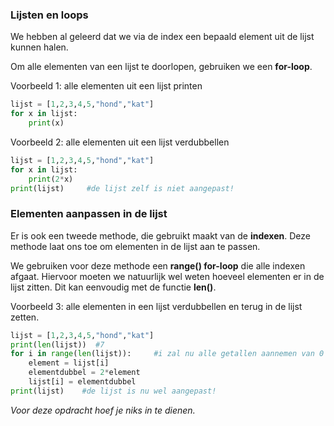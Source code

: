 ### Lijsten en loops

We hebben al geleerd dat we via de index een bepaald element uit de lijst kunnen halen.

Om alle elementen van een lijst te doorlopen, gebruiken we een **for-loop**.

Voorbeeld 1: alle elementen uit een lijst printen
```python
lijst = [1,2,3,4,5,"hond","kat"]
for x in lijst:
    print(x)
```

Voorbeeld 2: alle elementen uit een lijst verdubbellen
```python
lijst = [1,2,3,4,5,"hond","kat"]
for x in lijst:
    print(2*x)
print(lijst)     #de lijst zelf is niet aangepast!
```

### Elementen aanpassen in de lijst


Er is ook een tweede methode, die gebruikt maakt van de **indexen**. Deze methode laat ons toe om elementen in de lijst aan te passen.

We gebruiken voor deze methode een **range() for-loop** die alle indexen afgaat. Hiervoor moeten we natuurlijk wel weten hoeveel elementen er in de lijst zitten. Dit kan eenvoudig met de functie **len()**.


Voorbeeld 3: alle elementen in een lijst verdubbellen en terug in de lijst zetten. 
```python
lijst = [1,2,3,4,5,"hond","kat"]
print(len(lijst))  #7
for i in range(len(lijst)):     #i zal nu alle getallen aannemen van 0 t.e.m. 6
    element = lijst[i]
    elementdubbel = 2*element
    lijst[i] = elementdubbel
print(lijst)    #de lijst is nu wel aangepast!
```


*Voor deze opdracht hoef je niks in te dienen.*
